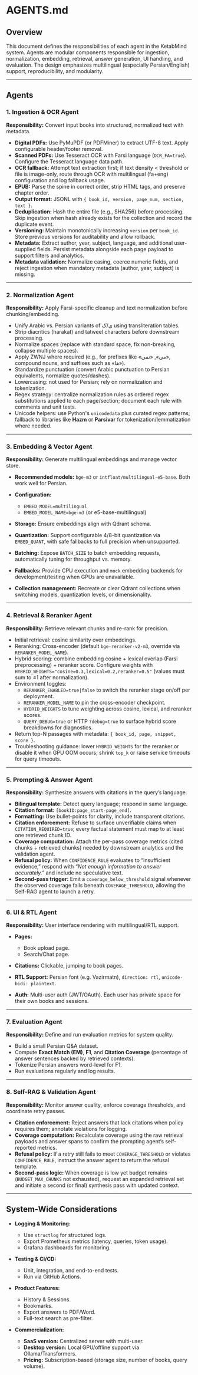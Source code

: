 # AGENTS.md

## Overview

This document defines the responsibilities of each agent in the KetabMind system.
Agents are modular components responsible for ingestion, normalization, embedding, retrieval, answer generation, UI handling, and evaluation.
The design emphasizes multilingual (especially Persian/English) support, reproducibility, and modularity.

---

## Agents

### 1. Ingestion & OCR Agent

**Responsibility:** Convert input books into structured, normalized text with metadata.

* **Digital PDFs:** Use PyMuPDF (or PDFMiner) to extract UTF-8 text. Apply configurable header/footer removal.
* **Scanned PDFs:** Use Tesseract OCR with Farsi language (`OCR_FA=true`). Configure the Tesseract language data path.
* **OCR fallback:** Attempt text extraction first; if text density < threshold or file is image-only, route through OCR with multilingual (fa+eng) configuration and log fallback usage.
* **EPUB:** Parse the spine in correct order, strip HTML tags, and preserve chapter order.
* **Output format:** JSONL with `{ book_id, version, page_num, section, text }`.
* **Deduplication:** Hash the entire file (e.g., SHA256) before processing. Skip ingestion when hash already exists for the collection and record the duplicate event.
* **Versioning:** Maintain monotonically increasing `version` per `book_id`. Store previous versions for auditability and allow rollback.
* **Metadata:** Extract author, year, subject, language, and additional user-supplied fields. Persist metadata alongside each page payload to support filters and analytics.
* **Metadata validation:** Normalize casing, coerce numeric fields, and reject ingestion when mandatory metadata (author, year, subject) is missing.

---

### 2. Normalization Agent

**Responsibility:** Apply Farsi-specific cleanup and text normalization before chunking/embedding.

* Unify Arabic vs. Persian variants of ی/ک using transliteration tables.
* Strip diacritics (harakat) and tatweel characters before downstream processing.
* Normalize spaces (replace with standard space, fix non-breaking, collapse multiple spaces).
* Apply ZWNJ where required (e.g., for prefixes like «می‌», «نمی‌», compound nouns, and suffixes such as «ها»).
* Standardize punctuation (convert Arabic punctuation to Persian equivalents, normalize quotes/dashes).
* Lowercasing: not used for Persian; rely on normalization and tokenization.
* Regex strategy: centralize normalization rules as ordered regex substitutions applied to each page/section; document each rule with comments and unit tests.
* Unicode helpers: use Python's `unicodedata` plus curated regex patterns; fallback to libraries like **Hazm** or **Parsivar** for tokenization/lemmatization where needed.

---

### 3. Embedding & Vector Agent

**Responsibility:** Generate multilingual embeddings and manage vector store.

* **Recommended models:** `bge-m3` or `intfloat/multilingual-e5-base`. Both work well for Persian.
* **Configuration:**

  * `EMBED_MODEL=multilingual`
  * `EMBED_MODEL_NAME=bge-m3` (or e5-base-multilingual)
* **Storage:** Ensure embeddings align with Qdrant schema.
* **Quantization:** Support configurable 4/8-bit quantization via `EMBED_QUANT`, with safe fallbacks to full precision when unsupported.
* **Batching:** Expose `BATCH_SIZE` to batch embedding requests, automatically tuning for throughput vs. memory.
* **Fallbacks:** Provide CPU execution and `mock` embedding backends for development/testing when GPUs are unavailable.
* **Collection management:** Recreate or clear Qdrant collections when switching models, quantization levels, or dimensionality.

---

### 4. Retrieval & Reranker Agent

**Responsibility:** Retrieve relevant chunks and re-rank for precision.

* Initial retrieval: cosine similarity over embeddings.
* Reranking: Cross-encoder (default `bge-reranker-v2-m3`, override via `RERANKER_MODEL_NAME`).
* Hybrid scoring: combine embedding cosine + lexical overlap (Farsi preprocessing) + reranker score. Configure weights with `HYBRID_WEIGHTS="cosine=0.3,lexical=0.2,reranker=0.5"` (values must sum to ≤1 after normalization).
* Environment toggles:
  * `RERANKER_ENABLED=true|false` to switch the reranker stage on/off per deployment.
  * `RERANKER_MODEL_NAME` to pin the cross-encoder checkpoint.
  * `HYBRID_WEIGHTS` to tune weighting across cosine, lexical, and reranker scores.
  * `QUERY_DEBUG=true` or HTTP `?debug=true` to surface hybrid score breakdowns for diagnostics.
* Return top-N passages with metadata: `{ book_id, page, snippet, score }`.
* Troubleshooting guidance: lower `HYBRID_WEIGHTS` for the reranker or disable it when GPU OOM occurs; shrink `top_k` or raise service timeouts for query timeouts.

---

### 5. Prompting & Answer Agent

**Responsibility:** Synthesize answers with citations in the query’s language.

* **Bilingual template:** Detect query language; respond in same language.
* **Citation format:** `[bookID:page_start-page_end]`.
* **Formatting:** Use bullet-points for clarity, include transparent citations.
* **Citation enforcement:** Refuse to surface unverifiable claims when `CITATION_REQUIRED=true`; every factual statement must map to at least one retrieved chunk ID.
* **Coverage computation:** Attach the per-pass coverage metrics (cited chunks ÷ retrieved chunks) needed by downstream analytics and the validation agent.
* **Refusal policy:** When `CONFIDENCE_RULE` evaluates to “insufficient evidence,” respond with *“Not enough information to answer accurately.”* and include no speculative text.
* **Second-pass trigger:** Emit a `coverage_below_threshold` signal whenever the observed coverage falls beneath `COVERAGE_THRESHOLD`, allowing the Self-RAG agent to launch a retry.

---

### 6. UI & RTL Agent

**Responsibility:** User interface rendering with multilingual/RTL support.

* **Pages:**

  * Book upload page.
  * Search/Chat page.
* **Citations:** Clickable, jumping to book pages.
* **RTL Support:** Persian font (e.g. Vazirmatn), `direction: rtl`, `unicode-bidi: plaintext`.
* **Auth:** Multi-user auth (JWT/OAuth). Each user has private space for their own books and sessions.

---

### 7. Evaluation Agent

**Responsibility:** Define and run evaluation metrics for system quality.

* Build a small Persian Q&A dataset.
* Compute **Exact Match (EM)**, **F1**, and **Citation Coverage** (percentage of answer sentences backed by retrieved contexts).
* Tokenize Persian answers word-level for F1.
* Run evaluations regularly and log results.

---

### 8. Self-RAG & Validation Agent

**Responsibility:** Monitor answer quality, enforce coverage thresholds, and coordinate retry passes.

* **Citation enforcement:** Reject answers that lack citations when policy requires them; annotate violations for logging.
* **Coverage computation:** Recalculate coverage using the raw retrieval payloads and answer spans to confirm the prompting agent’s self-reported metrics.
* **Refusal policy:** If a retry still fails to meet `COVERAGE_THRESHOLD` or violates `CONFIDENCE_RULE`, instruct the answer agent to return the refusal template.
* **Second-pass logic:** When coverage is low yet budget remains (`BUDGET_MAX_CHUNKS` not exhausted), request an expanded retrieval set and initiate a second (or final) synthesis pass with updated context.

---

## System-Wide Considerations

* **Logging & Monitoring:**

  * Use `structlog` for structured logs.
  * Export Prometheus metrics (latency, queries, token usage).
  * Grafana dashboards for monitoring.
* **Testing & CI/CD:**

  * Unit, integration, and end-to-end tests.
  * Run via GitHub Actions.
* **Product Features:**

  * History & Sessions.
  * Bookmarks.
  * Export answers to PDF/Word.
  * Full-text search as pre-filter.
* **Commercialization:**

  * **SaaS version:** Centralized server with multi-user.
  * **Desktop version:** Local GPU/offline support via Ollama/Transformers.
  * **Pricing:** Subscription-based (storage size, number of books, query volume).

